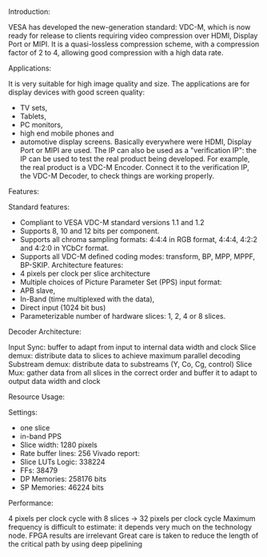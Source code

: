 Introduction:

VESA has developed the new-generation standard: VDC-M, which is now ready for release to clients requiring video compression over HDMI, Display Port or MIPI.
It is a quasi-lossless compression scheme, with a compression factor of 2 to 4, allowing good compression with a high data rate.

Applications:

It is very suitable for high image quality and size. The applications are for display devices with good screen quality: 
- TV sets,
- Tablets,
- PC monitors,
- high end mobile phones and
- automotive display screens.
Basically everywhere were HDMI, Display Port or MIPI are used.
The IP can also be used as a "verification IP": the IP can be used to test the real product being developed. For example, the real product is a VDC-M Encoder. Connect it to the verification IP, the VDC-M Decoder, to check things are working properly.

Features:

Standard features:
- Compliant to VESA VDC-M standard versions 1.1 and 1.2
- Supports 8, 10 and 12 bits per component.
- Supports all chroma sampling formats: 4:4:4 in RGB format, 4:4:4, 4:2:2 and 4:2:0 in YCbCr format. 
- Supports all VDC-M defined coding modes: transform, BP, MPP, MPPF, BP-SKIP.
Architecture features:
- 4 pixels per clock per slice architecture
- Multiple choices of Picture Parameter Set (PPS) input format: 
- APB slave,
- In-Band (time multiplexed with the data),
- Direct input (1024 bit bus)
- Parameterizable number of hardware slices: 1, 2, 4 or 8 slices.

Decoder Architecture:

Input Sync: buffer to adapt from input to internal data width and clock
Slice demux: distribute data to slices to achieve maximum parallel decoding
Substream demux: distribute data to substreams (Y, Co, Cg, control)
Slice Mux: gather data from all slices in the correct order and buffer it to adapt to output data width and clock

Resource Usage:

Settings:
- one slice
- in-band PPS
- Slice width: 1280 pixels
- Rate buffer lines: 256
Vivado report:
- Slice LUTs Logic: 338224
- FFs: 38479
- DP Memories: 258176 bits
- SP Memories: 46224 bits

Performance:

4 pixels per clock cycle with 8 slices → 32 pixels per clock cycle
Maximum frequency is difficult to estimate: it depends very much on the technology node. FPGA results are irrelevant
Great care is taken to reduce the length of the critical path by using deep pipelining

